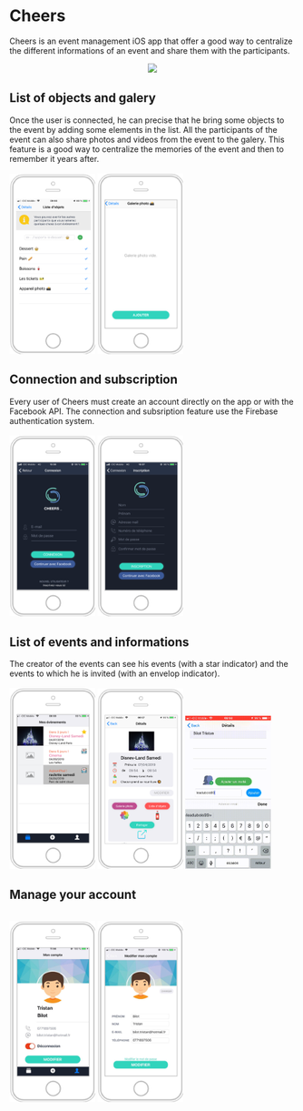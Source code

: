 # Cheers
Cheers is an event management iOS app that offer a good way to centralize the different informations of an event and share them with the participants.
<p align="center">
  <img src="ReadMeContent/map.gif" width = 35%/>
</p>

<h2>List of objects and galery</h2>
Once the user is connected, he can precise that he bring some objects to the event by adding some elements in the list.
All the participants of the event can also share photos and videos from the event to the galery.
This feature is a good way to centralize the memories of the event and then to remember it years after.
<br><br>
<div align = "left">
  <img src="ReadMeContent/listeObjets.png" width = 30%/>
  <img src="ReadMeContent/galerie.png" width = 30% />
</div>

<h2>Connection and subscription</h2>
Every user of Cheers must create an account directly on the app or with the Facebook API. The connection and subsription feature use the Firebase authentication system.
<br><br>
<div align = "left">
<img src="ReadMeContent/connexion.png" width = 30% />
<img src="ReadMeContent/inscription.png" width = 30% />
</div>

<h2>List of events and informations</h2>
The creator of the events can see his events (with a star indicator) and the events to which he is invited (with an envelop indicator).
<br><br>
<div align = "left">
<img src="ReadMeContent/liste.png" width = 30% />
<img src="ReadMeContent/details2.png" width = 30% />
  <img src="ReadMeContent/add.gif" width = 30% />
</div>

<h2>Manage your account</h2>
<br>
<div align = "left">
<img src="ReadMeContent/realCompte.png" width = 30% />
<img src="ReadMeContent/compte.png" width = 30% />
</div>
